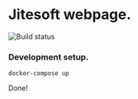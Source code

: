 # Jitesoft webpage.

![Build status][status]
### Development setup.
```
docker-compose up  
```
Done!


[status]: https://tc.jitesoft.com/httpAuth/app/rest/builds/aggregated/strob:\(buildType:\(project:\(id:Web\)\)\)/statusIcon.svg
